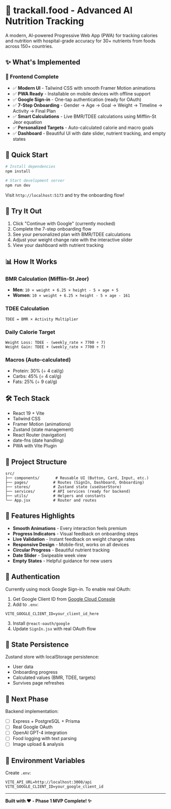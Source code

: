 # 🍎 trackall.food - Advanced AI Nutrition Tracking

A modern, AI-powered Progressive Web App (PWA) for tracking calories and nutrition with hospital-grade accuracy for 30+ nutrients from foods across 150+ countries.

## ✨ What's Implemented

### 🎨 Frontend Complete

- ✅ **Modern UI** - Tailwind CSS with smooth Framer Motion animations
- ✅ **PWA Ready** - Installable on mobile devices with offline support
- ✅ **Google Sign-in** - One-tap authentication (ready for OAuth)
- ✅ **7-Step Onboarding** - Gender → Age → Goal → Weight → Timeline → Activity → Final Plan
- ✅ **Smart Calculations** - Live BMR/TDEE calculations using Mifflin-St Jeor equation
- ✅ **Personalized Targets** - Auto-calculated calorie and macro goals
- ✅ **Dashboard** - Beautiful UI with date slider, nutrient tracking, and empty states

## 🚀 Quick Start

```bash
# Install dependencies
npm install

# Start development server
npm run dev
```

Visit `http://localhost:5173` and try the onboarding flow!

## 🎯 Try It Out

1. Click "Continue with Google" (currently mocked)
2. Complete the 7-step onboarding flow
3. See your personalized plan with BMR/TDEE calculations
4. Adjust your weight change rate with the interactive slider
5. View your dashboard with nutrient tracking

## 📊 How It Works

### BMR Calculation (Mifflin-St Jeor)

- **Men**: `10 × weight + 6.25 × height - 5 × age + 5`
- **Women**: `10 × weight + 6.25 × height - 5 × age - 161`

### TDEE Calculation

```
TDEE = BMR × Activity Multiplier
```

### Daily Calorie Target

```
Weight Loss: TDEE - (weekly_rate × 7700 ÷ 7)
Weight Gain: TDEE + (weekly_rate × 7700 ÷ 7)
```

### Macros (Auto-calculated)

- Protein: 30% (÷ 4 cal/g)
- Carbs: 45% (÷ 4 cal/g)
- Fats: 25% (÷ 9 cal/g)

## 🛠️ Tech Stack

- React 19 + Vite
- Tailwind CSS
- Framer Motion (animations)
- Zustand (state management)
- React Router (navigation)
- date-fns (date handling)
- PWA with Vite Plugin

## 📂 Project Structure

```
src/
├── components/       # Reusable UI (Button, Card, Input, etc.)
├── pages/           # Routes (SignIn, Dashboard, Onboarding)
├── stores/          # Zustand state (useUserStore)
├── services/        # API services (ready for backend)
├── utils/           # Helpers and constants
└── App.jsx          # Router and routes
```

## 🎨 Features Highlights

- **Smooth Animations** - Every interaction feels premium
- **Progress Indicators** - Visual feedback on onboarding steps
- **Live Validation** - Instant feedback on weight change rates
- **Responsive Design** - Mobile-first, works on all devices
- **Circular Progress** - Beautiful nutrient tracking
- **Date Slider** - Swipeable week view
- **Empty States** - Helpful guidance for new users

## 🔐 Authentication

Currently using mock Google Sign-in. To enable real OAuth:

1. Get Google Client ID from [Google Cloud Console](https://console.cloud.google.com/)
2. Add to `.env`:

```env
VITE_GOOGLE_CLIENT_ID=your_client_id_here
```

3. Install `@react-oauth/google`
4. Update `SignIn.jsx` with real OAuth flow

## 💾 State Persistence

Zustand store with localStorage persistence:

- User data
- Onboarding progress
- Calculated values (BMR, TDEE, targets)
- Survives page refreshes

## 🎯 Next Phase

Backend implementation:

- [ ] Express + PostgreSQL + Prisma
- [ ] Real Google OAuth
- [ ] OpenAI GPT-4 integration
- [ ] Food logging with text parsing
- [ ] Image upload & analysis

## 📝 Environment Variables

Create `.env`:

```env
VITE_API_URL=http://localhost:3000/api
VITE_GOOGLE_CLIENT_ID=your_google_client_id
```

---

**Built with ❤️ - Phase 1 MVP Complete! ✨**
